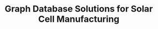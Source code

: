 ---
name: David Fenning
email: dfenning@ucsd.edu
photo: https://i1.rgstatic.net/ii/profile.image/272701554163713-1442028525114_Q128/David-Fenning.jpg
website: http://fenningresearchgroup.com/
domain: A17
title: Graph Database Solutions for Solar Cell Manufacturing
bio: "David P. Fenning is an associate professor in NanoEngineering at UC San Diego, where he directs the Solar Energy Innovation Laboratory (SOLEIL). His group researches materials for solar energy conversion and storage. Currently, his work focuses on defects and reliability in silicon and hybrid perovskite solar cells and CO2 electrocatalysis for solar fuels.

After completing his Ph.D. on silicon solar cell materials at MIT in 2013, he worked with the silicon R&D team at 1366 Technologies Inc., followed by an MIT/Battelle postdoctoral fellowship in solar fuels. He joined the NanoEngineering Department at UC San Diego in 2015.

He is a recipient of the American Chemical Society's PRF New Investigator award and was recognized as a 2017 Hellman Fellow. His research is supported by the DOE SunShot Initiative and the California Energy Commission."
description: "We are interested in developing models to predict the efficiency and durability of next-generation solar cells from early measures of material quality, before the solar cell is even made. We will have data from several timepoints during the fabrication of the solar cell starting with the raw material, then more data about the expected performance as we add each layer of the cell, until we have an actual solar cell that we can measure the efficiency of. We want to determine which measurements and at what timepoints are most valuable to predicting solar efficiency. Similarly, we will expose the solar cells to operation in simulated sunlight and we would like to build models to predict the durability of performance from the material-level data, establishing predictive quality even before we've compelted solar cell."
summer: None
oldstudent: https://lsidarto.github.io/perovskite-graph-database/
prerequisites: Prior experience or willingness to learn setting up NoSQL databases a plus. Visualizations will be done in Python and Javascript.
time: TBD
style: 
seats: 4
tag: Distributed Systems and Other Applications
---